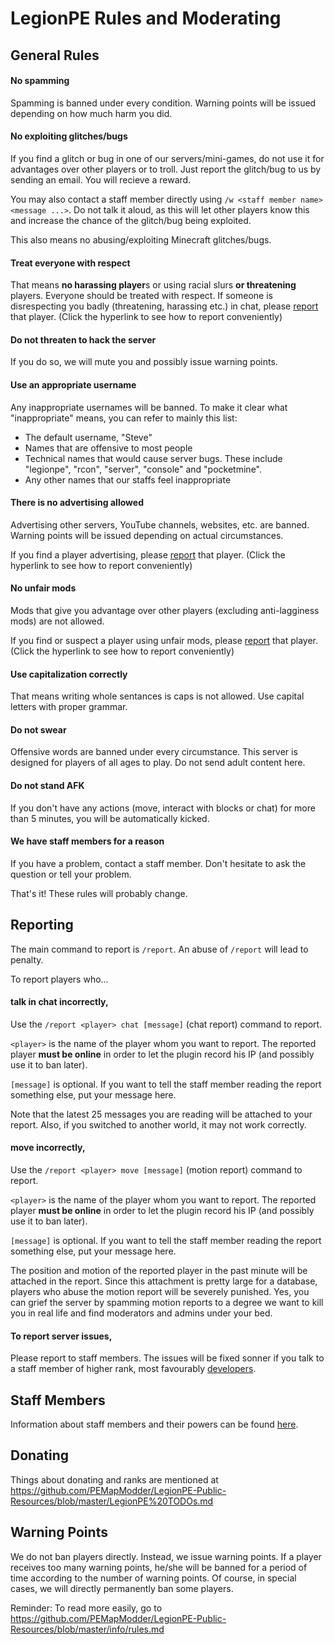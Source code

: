 LegionPE Rules and Moderating
===
## General Rules

#### No spamming
Spamming is banned under every condition. Warning points will be issued depending on how much harm you did.
  
#### No exploiting glitches/bugs
If you find a glitch or bug in one of our servers/mini-games, do not use it for advantages over other players or to troll. Just report the glitch/bug to us by sending an email. You will recieve a reward.

You may also contact a staff member directly using `/w <staff member name> <message ...>`. Do not talk it aloud, as this will let other players know this and increase the chance of the glitch/bug being exploited.

This also means no abusing/exploiting Minecraft glitches/bugs.

#### Treat everyone with respect
That means **no harassing player**s or using racial slurs **or threatening** players. Everyone should be treated with respect. If someone is disrespecting you badly (threatening, harassing etc.) in chat, please [report](#reporting) that player. (Click the hyperlink to see how to report conveniently)

#### Do not threaten to hack the server
If you do so, we will mute you and possibly issue warning points.
  
#### Use an appropriate username
Any inappropriate usernames will be banned. To make it clear what "inappropriate" means, you can refer to mainly this list:
* The default username, "Steve"
* Names that are offensive to most people
* Technical names that would cause server bugs. These include "legionpe", "rcon", "server", "console" and "pocketmine".
* Any other names that our staffs feel inappropriate

#### There is no advertising allowed
Advertising other servers, YouTube channels, websites, etc. are banned. Warning points will be issued depending on actual circumstances.

If you find a player advertising, please [report](#reporting) that player. (Click the hyperlink to see how to report conveniently)

#### No unfair mods
Mods that give you advantage over other players (excluding anti-lagginess mods) are not allowed.

If you find or suspect a player using unfair mods, please [report](#reporting) that player. (Click the hyperlink to see how to report conveniently)

#### Use capitalization correctly
That means writing whole sentances is caps is not allowed. Use capital letters with proper grammar.

#### Do not swear
Offensive words are banned under every circumstance. This server is designed for players of all ages to play. Do not send adult content here.

#### Do not stand AFK
If you don't have any actions (move, interact with blocks or chat) for more than 5 minutes, you will be automatically kicked.

#### We have staff members for a reason
If you have a problem, contact a staff member. Don't hesitate to ask the question or tell your problem.

That's it! These rules will probably change.

## Reporting
The main command to report is `/report`. An abuse of `/report` will lead to penalty.

To report players who...

#### talk in chat incorrectly,
Use the `/report <player> chat [message]` (chat report) command to report.

`<player>` is the name of the player whom you want to report. The reported player **must be online** in order to let the plugin record his IP (and possibly use it to ban later).

`[message]` is optional. If you want to tell the staff member reading the report something else, put your message here.

Note that the latest 25 messages you are reading will be attached to your report. Also, if you switched to another world, it may not work correctly.

#### move incorrectly,
Use the `/report <player> move [message]` (motion report) command to report.

`<player>` is the name of the player whom you want to report. The reported player **must be online** in order to let the plugin record his IP (and possibly use it to ban later).

`[message]` is optional. If you want to tell the staff member reading the report something else, put your message here.

The position and motion of the reported player in the past minute will be attached in the report. Since this attachment is pretty large for a database, players who abuse the motion report will be severely punished. Yes, you can grief the server by spamming motion reports to a degree we want to kill you in real life and find moderators and admins under your bed.

#### To report server issues,
Please report to staff members. The issues will be fixed sonner if you talk to a staff member of higher rank, most favourably [developers](https://github.com/PEMapModder/LegionPE-Public-Resources/info/staffs.md).

## Staff Members
Information about staff members and their powers can be found [here](https://github.com/PEMapModder/LegionPE-Public-Resources/blob/master/info/staffs.md).

## Donating
Things about donating and ranks are mentioned at https://github.com/PEMapModder/LegionPE-Public-Resources/blob/master/LegionPE%20TODOs.md

## Warning Points
We do not ban players directly. Instead, we issue warning points. If a player receives too many warning points, he/she will be banned for a period of time according to the number of warning points. Of course, in special cases, we will directly permanently ban some players.

Reminder: To read more easily, go to https://github.com/PEMapModder/LegionPE-Public-Resources/blob/master/info/rules.md
